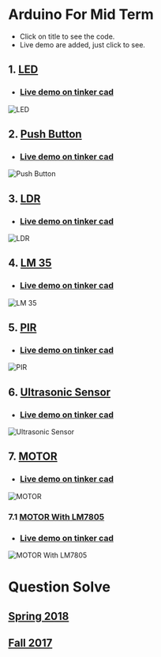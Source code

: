 # Arduino For Mid Term
- Click on title to see the code.
- Live demo are added, just click to see.


## 1. [LED](https://github.com/Sanzidikawsar/arduino-for-mid-term/blob/master/LED/LED.ino)
* ### [Live demo on tinker cad](https://www.tinkercad.com/things/4dr6OWuTNVF)
![LED](https://github.com/Sanzidikawsar/arduino-for-mid-term/blob/master/LED/LED.png "LED")

## 2. [Push Button](https://github.com/Sanzidikawsar/arduino-for-mid-term/blob/master/push_button/push_button.ino)
* ### [Live demo on tinker cad](https://www.tinkercad.com/things/6yByNwdxdRy)
![Push Button](https://github.com/Sanzidikawsar/arduino-for-mid-term/blob/master/push_button/push_button.png "Push Button")

## 3. [LDR](https://github.com/Sanzidikawsar/arduino-for-mid-term/blob/master/LDR/LDR.ino)
* ### [Live demo on tinker cad](https://www.tinkercad.com/things/9slv4Xavy6K-ldr)
![LDR](https://github.com/Sanzidikawsar/arduino-for-mid-term/blob/master/LDR/LDR.png "LDR")

## 4. [LM 35](https://github.com/Sanzidikawsar/arduino-for-mid-term/blob/master/LM_35/LM_35.ino)
* ### [Live demo on tinker cad](https://www.tinkercad.com/things/7FsKzQ5oui3)
![LM 35](https://github.com/Sanzidikawsar/arduino-for-mid-term/blob/master/LM_35/LM_35.png "LM 35")

## 5. [PIR](https://github.com/Sanzidikawsar/arduino-for-mid-term/blob/master/PIR/PIR.ino)
* ### [Live demo on tinker cad](https://www.tinkercad.com/things/8Ntsh37D9JU)
![PIR](https://github.com/Sanzidikawsar/arduino-for-mid-term/blob/master/PIR/PIR_alt.png "PIR")

## 6. [Ultrasonic Sensor](https://github.com/Sanzidikawsar/arduino-for-mid-term/blob/master/ultrasonic_sonar/ultrasonic.ino)
* ### [Live demo on tinker cad](https://www.tinkercad.com/things/2LilNCa5VKi)
![Ultrasonic Sensor](https://github.com/Sanzidikawsar/arduino-for-mid-term/blob/master/ultrasonic_sonar/ultrasonic.png "Untrasonic")

## 7. [MOTOR](https://github.com/Sanzidikawsar/arduino-for-mid-term/blob/master/motor/motor.ino)
* ### [Live demo on tinker cad](https://www.tinkercad.com/things/jJJZScPVqra)
![MOTOR](https://github.com/Sanzidikawsar/arduino-for-mid-term/blob/master/motor/motor.png "MOTOR")
### 7.1 [MOTOR With LM7805](https://github.com/Sanzidikawsar/arduino-for-mid-term/blob/master/motor/motor.ino)
* ### [Live demo on tinker cad](https://www.tinkercad.com/things/57fTUxPHIHg)
![MOTOR With LM7805](https://github.com/Sanzidikawsar/arduino-for-mid-term/blob/master/motor/MOTORwithLM7805.png "MOTOR With LM7805")

# Question Solve
## [Spring 2018](https://github.com/ShahariarRabby/Arduino-Practice/tree/master/Question_Solve/Spring18)
## [Fall 2017](https://github.com/ShahariarRabby/Arduino-Practice/tree/master/Question_Solve/Fall17)
